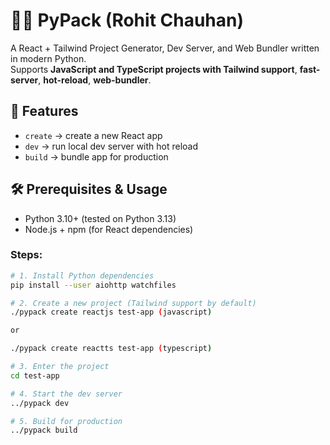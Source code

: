 # 🐍🔥 PyPack (Rohit Chauhan)

A React + Tailwind Project Generator, Dev Server, and Web Bundler written in modern Python.  
Supports **JavaScript and TypeScript projects with Tailwind support**, **fast-server**, **hot-reload**, **web-bundler**.  

## 🚀 Features
- `create` → create a new React app  
- `dev` → run local dev server with hot reload  
- `build` → bundle app for production  

## 🛠 Prerequisites & Usage

- Python 3.10+ (tested on Python 3.13)  
- Node.js + npm (for React dependencies) 

### Steps:

```bash
# 1. Install Python dependencies
pip install --user aiohttp watchfiles

# 2. Create a new project (Tailwind support by default)
./pypack create reactjs test-app (javascript)

or 

./pypack create reactts test-app (typescript)

# 3. Enter the project
cd test-app

# 4. Start the dev server
../pypack dev

# 5. Build for production
../pypack build
